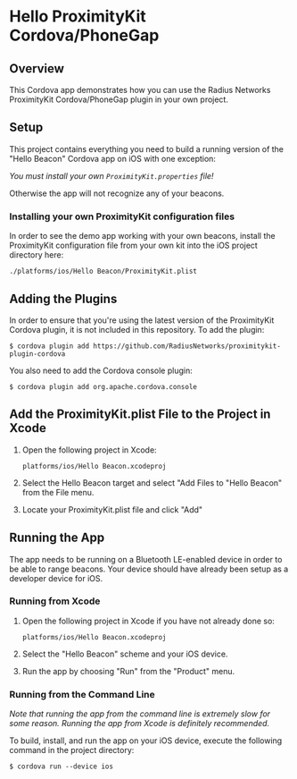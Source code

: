 Hello ProximityKit Cordova/PhoneGap
========================================

Overview
--------
This Cordova app demonstrates how you can use the Radius Networks ProximityKit Cordova/PhoneGap plugin in your own project.

Setup
-----
This project contains everything you need to build a running version of the "Hello Beacon" Cordova app on iOS with one exception:

*You must install your own `ProximityKit.properties` file!*

Otherwise the app will not recognize any of your beacons.

### Installing your own ProximityKit configuration files

In order to see the demo app working with your own beacons, install the ProximityKit configuration file from your own kit into the iOS project directory here:

```
./platforms/ios/Hello Beacon/ProximityKit.plist
```

Adding the Plugins
------------------

In order to ensure that you're using the latest version of the ProximityKit
Cordova plugin, it is not included in this repository.  To add the plugin:

```
$ cordova plugin add https://github.com/RadiusNetworks/proximitykit-plugin-cordova
```

You also need to add the Cordova console plugin:

```
$ cordova plugin add org.apache.cordova.console
```

Add the ProximityKit.plist File to the Project in Xcode
-------------------------------------------------------

1. Open the following project in Xcode:
   
   ```
   platforms/ios/Hello Beacon.xcodeproj
   ```

2. Select the Hello Beacon target and select "Add Files to \"Hello Beacon\" from the File menu.

3. Locate your ProximityKit.plist file and click "Add"

Running the App
---------------
The app needs to be running on a Bluetooth LE-enabled device in order to be able to range beacons.  Your device should have already been setup as a developer device for iOS.

### Running from Xcode

1. Open the following project in Xcode if you have not already done so:
   
   ```
   platforms/ios/Hello Beacon.xcodeproj
   ```
   
2. Select the "Hello Beacon" scheme and your iOS device.
3. Run the app by choosing "Run" from the "Product" menu.

### Running from the Command Line

_Note that running the app from the command line is extremely slow for some
reason.  Running the app from Xcode is definitely recommended._

To build, install, and run the app on your iOS device, execute the following command in the project directory:

```
$ cordova run --device ios
```

